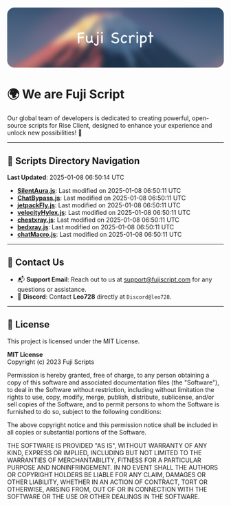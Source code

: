 ![Banner](.github/b.webp)

# 🌍 **We are Fuji Script**

Our global team of developers is dedicated to creating powerful, open-source scripts for Rise Client, designed to enhance your experience and unlock new possibilities! 🌟

---
<!-- SCRIPTS_NAVIGATION_START -->
## 📂 **Scripts Directory Navigation**

**Last Updated**: 2025-01-08 06:50:14 UTC

- **[SilentAura.js](scripts/SilentAura.js)**: Last modified on 2025-01-08 06:50:11 UTC
- **[ChatBypass.js](scripts/ChatBypass.js)**: Last modified on 2025-01-08 06:50:11 UTC
- **[jetpackFly.js](scripts/jetpackFly.js)**: Last modified on 2025-01-08 06:50:11 UTC
- **[velocityHylex.js](scripts/velocityHylex.js)**: Last modified on 2025-01-08 06:50:11 UTC
- **[chestxray.js](scripts/chestxray.js)**: Last modified on 2025-01-08 06:50:11 UTC
- **[bedxray.js](scripts/bedxray.js)**: Last modified on 2025-01-08 06:50:11 UTC
- **[chatMacro.js](scripts/chatMacro.js)**: Last modified on 2025-01-08 06:50:11 UTC

<!-- SCRIPTS_NAVIGATION_END -->

---

## 💬 **Contact Us**  
- 📬 **Support Email**: Reach out to us at [support@fujiscript.com](mailto:support@fujiscript.com) for any questions or assistance.  
- 💬 **Discord**: Contact **Leo728** directly at `Discord@leo728`.

---

## 📜 **License**

This project is licensed under the MIT License.  

**MIT License**  
Copyright (c) 2023 Fuji Scripts  

Permission is hereby granted, free of charge, to any person obtaining a copy of this software and associated documentation files (the "Software"), to deal in the Software without restriction, including without limitation the rights to use, copy, modify, merge, publish, distribute, sublicense, and/or sell copies of the Software, and to permit persons to whom the Software is furnished to do so, subject to the following conditions:  

The above copyright notice and this permission notice shall be included in all copies or substantial portions of the Software.  

THE SOFTWARE IS PROVIDED "AS IS", WITHOUT WARRANTY OF ANY KIND, EXPRESS OR IMPLIED, INCLUDING BUT NOT LIMITED TO THE WARRANTIES OF MERCHANTABILITY, FITNESS FOR A PARTICULAR PURPOSE AND NONINFRINGEMENT. IN NO EVENT SHALL THE AUTHORS OR COPYRIGHT HOLDERS BE LIABLE FOR ANY CLAIM, DAMAGES OR OTHER LIABILITY, WHETHER IN AN ACTION OF CONTRACT, TORT OR OTHERWISE, ARISING FROM, OUT OF OR IN CONNECTION WITH THE SOFTWARE OR THE USE OR OTHER DEALINGS IN THE SOFTWARE.  
